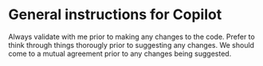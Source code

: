 # General instructions for Copilot
Always validate with me prior to making any changes to the code. Prefer to think through things thorougly prior to suggesting any changes. We should come to a mutual agreement prior to any changes being suggested.